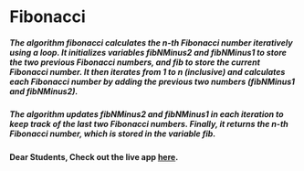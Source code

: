 # Fibonacci

##### The algorithm fibonacci calculates the n-th Fibonacci number iteratively using a loop. It initializes variables fibNMinus2 and fibNMinus1 to store the two previous Fibonacci numbers, and fib to store the current Fibonacci number. It then iterates from 1 to n (inclusive) and calculates each Fibonacci number by adding the previous two numbers (fibNMinus1 and fibNMinus2).

##### The algorithm updates fibNMinus2 and fibNMinus1 in each iteration to keep track of the last two Fibonacci numbers. Finally, it returns the n-th Fibonacci number, which is stored in the variable fib.

#### Dear Students, Check out the live app [here](https://kdeepika-brs.github.io/Hamming-algo/).
